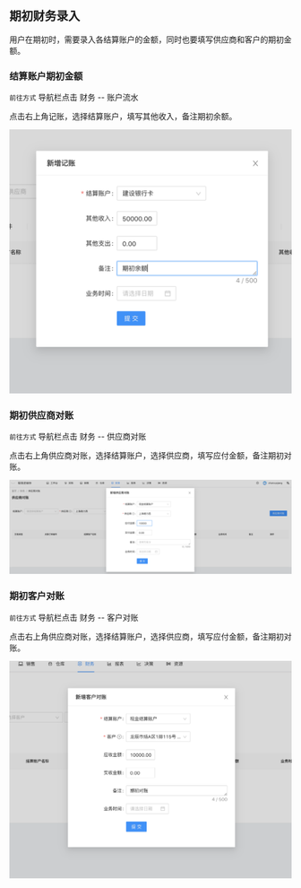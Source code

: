 ## 期初财务录入

用户在期初时，需要录入各结算账户的金额，同时也要填写供应商和客户的期初金额。


### 结算账户期初金额

`前往方式`  导航栏点击 财务 -- 账户流水

点击右上角记账，选择结算账户，填写其他收入，备注期初余额。

![avatar](../_media/screenshot/结算账户期初余额.png)


### 期初供应商对账

`前往方式`  导航栏点击 财务 -- 供应商对账

点击右上角供应商对账，选择结算账户，选择供应商，填写应付金额，备注期初对账。

![avatar](../_media/screenshot/期初供应商对账.png)

### 期初客户对账

`前往方式`  导航栏点击 财务  -- 客户对账

点击右上角供应商对账，选择结算账户，选择供应商，填写应付金额，备注期初对账。

![avatar](../_media/screenshot/期初客户对账.png)
